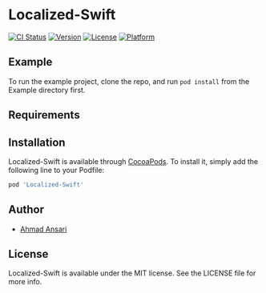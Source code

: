 # Localized-Swift

[![CI Status](https://img.shields.io/travis/ansari.ahmad@gmail.com/Localized-Swift.svg?style=flat)](https://travis-ci.org/ansari.ahmad@gmail.com/Localized-Swift)
[![Version](https://img.shields.io/cocoapods/v/Localized-Swift.svg?style=flat)](https://cocoapods.org/pods/Localized-Swift)
[![License](https://img.shields.io/cocoapods/l/Localized-Swift.svg?style=flat)](https://cocoapods.org/pods/Localized-Swift)
[![Platform](https://img.shields.io/cocoapods/p/Localized-Swift.svg?style=flat)](https://cocoapods.org/pods/Localized-Swift)

## Example

To run the example project, clone the repo, and run `pod install` from the Example directory first.

## Requirements

## Installation

Localized-Swift is available through [CocoaPods](https://cocoapods.org). To install
it, simply add the following line to your Podfile:

```ruby
pod 'Localized-Swift'
```

## Author

- [Ahmad Ansari](ansari.ahmad@gmail.com)

## License

Localized-Swift is available under the MIT license. See the LICENSE file for more info.
